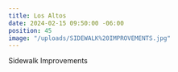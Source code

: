 ```yaml
---
title: Los Altos
date: 2024-02-15 09:50:00 -06:00
position: 45
image: "/uploads/SIDEWALK%20IMPROVEMENTS.jpg"
---
```


Sidewalk Improvements
